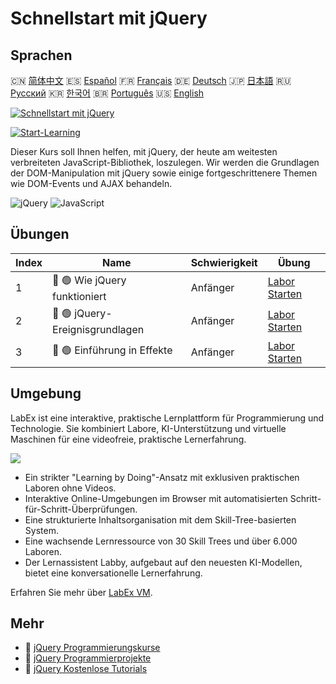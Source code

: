 # Schnellstart mit jQuery

## Sprachen

🇨🇳 [简体中文](README_zh.md) 🇪🇸 [Español](README_es.md) 🇫🇷 [Français](README_fr.md) 🇩🇪 [Deutsch](README_de.md) 🇯🇵 [日本語](README_ja.md) 🇷🇺 [Русский](README_ru.md) 🇰🇷 [한국어](README_ko.md) 🇧🇷 [Português](README_pt.md) 🇺🇸 [English](README.md) 

[![Schnellstart mit jQuery](https://cover-creator.labex.io/quick-start-with-jquery.png?lang=de)](https://labex.io/de/courses/quick-start-with-jquery)

[![Start-Learning](https://img.shields.io/badge/Start-Learning-whitesmoke?style=for-the-badge)](https://labex.io/de/courses/quick-start-with-jquery)

Dieser Kurs soll Ihnen helfen, mit jQuery, der heute am weitesten verbreiteten JavaScript-Bibliothek, loszulegen. Wir werden die Grundlagen der DOM-Manipulation mit jQuery sowie einige fortgeschrittenere Themen wie DOM-Events und AJAX behandeln.

![jQuery](https://img.shields.io/badge/jQuery-whitesmoke?style=for-the-badge&logo=jquery)
![JavaScript](https://img.shields.io/badge/JavaScript-whitesmoke?style=for-the-badge&logo=javascript)


## Übungen

|   Index | Name                            | Schwierigkeit   | Übung                                                                                                           |
|---------|---------------------------------|-----------------|-----------------------------------------------------------------------------------------------------------------|
|       1 | 📖 🟢 Wie jQuery funktioniert   | Anfänger        | <a target='_blank' href='https://labex.io/de/tutorials/jquery-how-jquery-works-153752'>Labor Starten</a>        |
|       2 | 📖 🟢 jQuery-Ereignisgrundlagen | Anfänger        | <a target='_blank' href='https://labex.io/de/tutorials/jquery-jquery-event-basics-153789'>Labor Starten</a>     |
|       3 | 📖 🟢 Einführung in Effekte     | Anfänger        | <a target='_blank' href='https://labex.io/de/tutorials/jquery-introduction-to-effects-153791'>Labor Starten</a> |

## Umgebung

LabEx ist eine interaktive, praktische Lernplattform für Programmierung und Technologie. Sie kombiniert Labore, KI-Unterstützung und virtuelle Maschinen für eine videofreie, praktische Lernerfahrung.

![](https://tutorial-screenshot.getvm.io/images/vm-1725247253.png)

- Ein strikter "Learning by Doing"-Ansatz mit exklusiven praktischen Laboren ohne Videos.
- Interaktive Online-Umgebungen im Browser mit automatisierten Schritt-für-Schritt-Überprüfungen.
- Eine strukturierte Inhaltsorganisation mit dem Skill-Tree-basierten System.
- Eine wachsende Lernressource von 30 Skill Trees und über 6.000 Laboren.
- Der Lernassistent Labby, aufgebaut auf den neuesten KI-Modellen, bietet eine konversationelle Lernerfahrung.

Erfahren Sie mehr über [LabEx VM](https://support.labex.io/using-labex/virtual-machine).

## Mehr

- 🔗 [jQuery Programmierungskurse](https://github.com/labex-labs/awesome-programming-courses)
- 🔗 [jQuery Programmierprojekte](https://github.com/labex-labs/awesome-programming-projects)
- 🔗 [jQuery Kostenlose Tutorials](https://github.com/labex-labs/jquery-free-tutorials)

